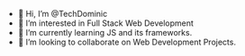 - 👋 Hi, I’m @TechDominic
- 👀 I’m interested in Full Stack Web Development
- 🌱 I’m currently learning JS and its frameworks.
- 💞️ I’m looking to collaborate on Web Development Projects.


<!---
TechDominic/TechDominic is a ✨ special ✨ repository because its `README.md` (this file) appears on your GitHub profile.
You can click the Preview link to take a look at your changes.
--->
